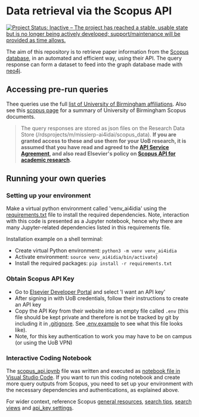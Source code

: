 # Data retrieval via the Scopus API

[![Project Status: Inactive – The project has reached a stable, usable state but is no longer being actively developed; support/maintenance will be provided as time allows.](https://www.repostatus.org/badges/latest/inactive.svg)](https://www.repostatus.org/#inactive)

The aim of this repository is to retrieve paper information from the [Scopus database](https://www.elsevier.com/en-gb/products/scopus), in an automated and efficient way, using their API. The query response can form a dataset to feed into the graph database made with [neo4j](https://gitlab.bham.ac.uk/missierp-ai4idai/neo4j).

## Accessing pre-run queries
 Thee queries use the full [list of University of Birmingham affiliations](data/uob_affils.csv). Also see this [scopus page](https://www.scopus.com/pages/organization/60019702#) for a summary of University of Birmingham Scopus documents.  

> The query responses are stored as json files on the Research Data Store (/rdsprojects/m/missierp-ai4idai/scopus_data). **If you are granted access to these and use them for your UoB research, it is assumed that you have read and agreed to the [API Service Agreement](https://dev.elsevier.com/policy/API-service-agreement.pdf), and also read Elsevier's policy on [Scopus API for academic research](https://dev.elsevier.com/academic_research_scopus.html).**

## Running your own queries

### Setting up your environment

Make a virtual python environment called 'venv_ai4idia' using the [requirements.txt](requirements.txt) file to install the required dependencies. Note, interaction with this code is presented as a Jupyter notebook, hence why there are many Jupyter-related dependencies listed in this requirements file. 

Installation example on a shell terminal:
- Create virtual Python environment: `python3 -m venv venv_ai4idia`
- Activate environment: `source venv_ai4idia/bin/activate`) 
- Install the required packages: `pip install -r requirements.txt` 

### Obtain Scopus API Key

- Go to [Elsevier Developer Portal](https://dev.elsevier.com) and select 'I want an API key'
- After signing in with UoB credentials, follow their instructions to create an API key 
- Copy the API Key from their website into an empty file called `.env` (this file should be kept private and therefore is not be tracked by git by including it in [.gitignore](.gitignore). See [.env.example](.env.example) to see what this file looks like).
- Note, for this key authentication to work you may have to be on campus (or using the UoB VPN)

### Interactive Coding Notebook

The [scopus_api.ipynb](code/scopusscrap.ipynb) file was written and executed as [notebook file in Visual Studio Code](https://code.visualstudio.com/docs/datascience/jupyter-notebooks). If you want to run this coding notebook and create more query outputs from Scopus, you need to set up your environment with the necessary dependencies and authentications, as explained above.

For wider context, reference Scopus [general resources](https://dev.elsevier.com/documentation/SCOPUSSearchAPI.wadl), [search tips](https://dev.elsevier.com/sc_search_tips.html), [search views](https://dev.elsevier.com/sc_search_views.html) and [api_key settings](https://dev.elsevier.com/api_key_settings.html).



